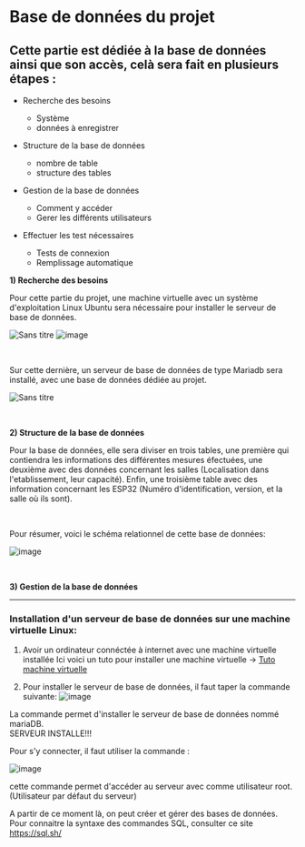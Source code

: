 # Base de données du projet  

## Cette partie est dédiée à la base de données ainsi que son accès, celà sera fait en plusieurs étapes :  


* Recherche des besoins 
    * Système
    * données à enregistrer

* Structure de la base de données
    * nombre de table 
    * structure des tables
    
* Gestion de la base de données
    * Comment y accéder
    * Gerer les différents utilisateurs 

* Effectuer les test nécessaires
    * Tests de connexion
    * Remplissage automatique  





__1) Recherche des besoins__  

   Pour cette partie du projet, une machine virtuelle avec un système d'exploitation Linux Ubuntu sera nécessaire pour installer le serveur de base de données. 
   
   ![Sans titre](https://user-images.githubusercontent.com/123626866/234322043-f0fc206f-6fea-405d-9fda-93adf5adbe78.png)
   ![image](https://user-images.githubusercontent.com/123626866/234318315-93b9b2d4-cf08-408d-b889-2fb613a6cef8.png)  
     
   &nbsp;    
      
   Sur cette dernière, un serveur de base de données de type Mariadb sera installé, avec une base de données dédiée au projet.
   
  ![Sans titre](https://user-images.githubusercontent.com/123626866/234320768-200cfddf-a5b6-47e6-a616-c3edf21ec3b9.jpg)  
 
   &nbsp;
   &nbsp;
   &nbsp;


  
__2) Structure de la base de données__  
   
   Pour la base de données, elle sera diviser en trois tables, une première qui contiendra les informations des différentes mesures éfectuées, une deuxième avec des données concernant les salles (Localisation dans l'etablissement, leur capacité). Enfin, une troisième table avec des information concernant les ESP32 (Numéro d'identification, version, et la salle où ils sont). 
   
   &nbsp;
    
Pour résumer, voici le schéma relationnel de cette base de données: 

![image](https://user-images.githubusercontent.com/123626866/227238277-06540518-b3d8-4149-90a8-343847ba7fb5.png)

   &nbsp;
   &nbsp;
   &nbsp;


__3) Gestion de la base de données__
   
   



----
### Installation d'un serveur de base de données sur une machine virtuelle Linux:

1. Avoir un ordinateur connéctée à internet avec une machine virtuelle installée 
Ici voici un tuto pour installer une machine virtuelle -> [Tuto machine virtuelle](https://github.com/Knightmore1/Co2_project/wiki/Installation-machine-virtuelle-linux)

2. Pour installer le serveur de base de données, il faut taper la commande suivante:
![image](https://user-images.githubusercontent.com/123626866/234315252-6dbf193c-ca4a-4b12-8cc7-70fb505b902a.png)

La commande permet d'installer le serveur de base de données nommé mariaDB.  
SERVEUR INSTALLE!!!  

Pour s'y connecter, il faut utiliser la commande :

![image](https://user-images.githubusercontent.com/123626866/226945101-da09fa9b-feea-4578-8153-7069b8830ccf.png)

cette commande permet d'accéder au serveur avec comme utilisateur root. (Utilisateur par défaut du serveur)

A partir de ce moment là, on peut créer et gérer des bases de données.
Pour connaitre la syntaxe des commandes SQL, consulter ce site https://sql.sh/






















